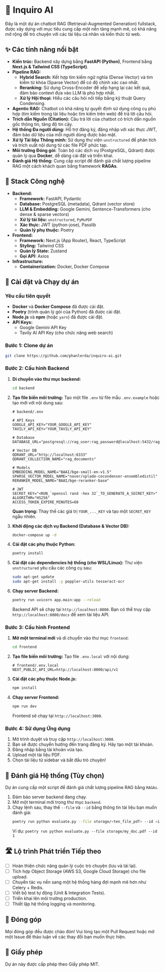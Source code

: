 
# 🤖 Inquiro AI

Đây là một dự án chatbot RAG (Retrieval-Augmented Generation) fullstack, được xây dựng với mục tiêu cung cấp một nền tảng mạnh mẽ, có khả năng mở rộng để trò chuyện với các tài liệu cá nhân và kiến thức từ web.

## ✨ Các tính năng nổi bật

*   **Kiến trúc:** Backend xây dựng bằng **FastAPI (Python)**, Frontend bằng **Next.js & Tailwind CSS (TypeScript)**.
*   **Pipeline RAG:**
    *   **Hybrid Search:** Kết hợp tìm kiếm ngữ nghĩa (Dense Vector) và tìm kiếm từ khóa (Sparse Vector) để có độ chính xác cao nhất.
    *   **Reranking:** Sử dụng Cross-Encoder để xếp hạng lại các kết quả, đảm bảo context đưa vào LLM là phù hợp nhất.
    *   **Xử lý Hội thoại:** Hiểu các câu hỏi nối tiếp bằng kỹ thuật Query Condensing.
*   **Agentic RAG:** Chatbot có khả năng tự quyết định sử dụng công cụ phù hợp (tìm kiếm trong tài liệu hoặc tìm kiếm trên web) để trả lời câu hỏi.
*   **Trích dẫn Nguồn (Citation):** Câu trả lời của chatbot có trích dẫn nguồn gốc thông tin, tăng độ tin cậy.
*   **Hệ thống Đa người dùng:** Hỗ trợ đăng ký, đăng nhập với xác thực JWT, đảm bảo dữ liệu của mỗi người dùng được bảo mật.
*   **Xử lý Tài liệu Thông minh:** Sử dụng thư viện `unstructured` để phân tích và trích xuất nội dung từ các file PDF phức tạp.
*   **Môi trường Đóng gói:** Toàn bộ các dịch vụ (PostgreSQL, Qdrant) được quản lý qua **Docker**, dễ dàng cài đặt và triển khai.
*   **Đánh giá Hệ thống:** Cung cấp script để đánh giá chất lượng pipeline RAG một cách khách quan bằng framework **RAGAs**.

## 🚀 Stack Công nghệ

*   **Backend:**
    *   **Framework:** FastAPI, Pydantic
    *   **Database:** PostgreSQL (metadata), Qdrant (vector store)
    *   **LLM & Embedding:** Google Gemini, Sentence-Transformers (cho dense & sparse vectors)
    *   **Xử lý tài liệu:** `unstructured`, `PyMuPDF`
    *   **Xác thực:** JWT (python-jose), Passlib
    *   **Quản lý phụ thuộc:** Poetry
*   **Frontend:**
    *   **Framework:** Next.js (App Router), React, TypeScript
    *   **Styling:** Tailwind CSS
    *   **Quản lý State:** Zustand
    *   **Gọi API:** Axios
*   **Infrastructure:**
    *   **Containerization:** Docker, Docker Compose

## 🔧 Cài đặt và Chạy dự án

### Yêu cầu tiên quyết

*   **Docker** và **Docker Compose** đã được cài đặt.
*   **Poetry** (trình quản lý gói của Python) đã được cài đặt.
*   **Node.js** và **npm** (hoặc `yarn`) đã được cài đặt.
*   **API Keys:**
    *   Google Gemini API Key
    *   Tavily AI API Key (cho chức năng web search)

### Bước 1: Clone dự án

```bash
git clone https://github.com/phanlerda/inquiro-ai.git
```

### Bước 2: Cấu hình Backend

1.  **Di chuyển vào thư mục backend:**
    ```bash
    cd backend
    ```

2.  **Tạo file biến môi trường:**
    Tạo một file `.env` từ file mẫu `.env.example` hoặc tạo mới với nội dung sau:
    ```env
    # backend/.env

    # API Keys
    GOOGLE_API_KEY="YOUR_GOOGLE_API_KEY"
    TAVILY_API_KEY="YOUR_TAVILY_API_KEY"

    # Database
    DATABASE_URL="postgresql://rag_user:rag_password@localhost:5432/rag_db"

    # Vector DB
    QDRANT_URL="http://localhost:6333"
    QDRANT_COLLECTION_NAME="rag_documents"

    # Models
    EMBEDDING_MODEL_NAME="BAAI/bge-small-en-v1.5"
    SPARSE_VECTOR_MODEL_NAME="naver/splade-cocondenser-ensembledistil"
    RERANKER_MODEL_NAME="BAAI/bge-reranker-base"

    # JWT
    SECRET_KEY="<RUN_`openssl rand -hex 32`_TO_GENERATE_A_SECRET_KEY>"
    ALGORITHM="HS256"
    ACCESS_TOKEN_EXPIRE_MINUTES=60
    ```
    **Quan trọng:** Thay thế các giá trị `YOUR_..._KEY` và tạo một `SECRET_KEY` ngẫu nhiên.

3.  **Khởi động các dịch vụ Backend (Database & Vector DB):**
    ```bash
    docker-compose up -d
    ```

4.  **Cài đặt các phụ thuộc Python:**
    ```bash
    poetry install
    ```

5.  **Cài đặt các dependencies hệ thống (cho WSL/Linux):**
    Thư viện `unstructured` yêu cầu các công cụ sau:
    ```bash
    sudo apt-get update
    sudo apt-get install -y poppler-utils tesseract-ocr
    ```

6.  **Chạy server Backend:**
    ```bash
    poetry run uvicorn app.main:app --reload
    ```
    Backend API sẽ chạy tại `http://localhost:8000`. Bạn có thể truy cập `http://localhost:8000/docs` để xem tài liệu API.

### Bước 3: Cấu hình Frontend

1.  **Mở một terminal mới** và di chuyển vào thư mục `frontend`:
    ```bash
    cd frontend
    ```

2.  **Tạo file biến môi trường:**
    Tạo file `.env.local` với nội dung:
    ```env
    # frontend/.env.local
    NEXT_PUBLIC_API_URL=http://localhost:8000/api/v1
    ```

3.  **Cài đặt các phụ thuộc Node.js:**
    ```bash
    npm install
    ```

4.  **Chạy server Frontend:**
    ```bash
    npm run dev
    ```
    Frontend sẽ chạy tại `http://localhost:3000`.

### Bước 4: Sử dụng Ứng dụng

1.  Mở trình duyệt và truy cập `http://localhost:3000`.
2.  Bạn sẽ được chuyển hướng đến trang đăng ký. Hãy tạo một tài khoản.
3.  Đăng nhập bằng tài khoản vừa tạo.
4.  Upload một tài liệu PDF.
5.  Chọn tài liệu từ sidebar và bắt đầu trò chuyện!

## 🧪 Đánh giá Hệ thống (Tùy chọn)

Dự án cung cấp một script để đánh giá chất lượng pipeline RAG bằng `RAGAs`.

1.  Đảm bảo server backend đang chạy.
2.  Mở một terminal mới trong thư mục `backend`.
3.  Chạy lệnh sau, thay thế `--file` và `--id` bằng thông tin tài liệu bạn muốn đánh giá:
    ```bash
    poetry run python evaluate.py --file storage/<ten_file_pdf> --id <id_cua_tai_lieu>
    ```
    Ví dụ: `poetry run python evaluate.py --file storage/my_doc.pdf --id 1`

## 🛣️ Lộ trình Phát triển Tiếp theo

*   [ ] Hoàn thiện chức năng quản lý cuộc trò chuyện (lưu và tải lại).
*   [ ] Tích hợp Object Storage (AWS S3, Google Cloud Storage) cho file upload.
*   [ ] Chuyển tác vụ nền sang một hệ thống hàng đợi mạnh mẽ hơn như Celery + Redis.
*   [ ] Viết bộ test tự động (Unit & Integration Tests).
*   [ ] Triển khai lên môi trường production.
*   [ ] Thiết lập hệ thống logging và monitoring.

## 🤝 Đóng góp

Mọi đóng góp đều được chào đón! Vui lòng tạo một Pull Request hoặc mở một Issue để thảo luận về các thay đổi bạn muốn thực hiện.

## 📄 Giấy phép

Dự án này được cấp phép theo Giấy phép MIT.
```